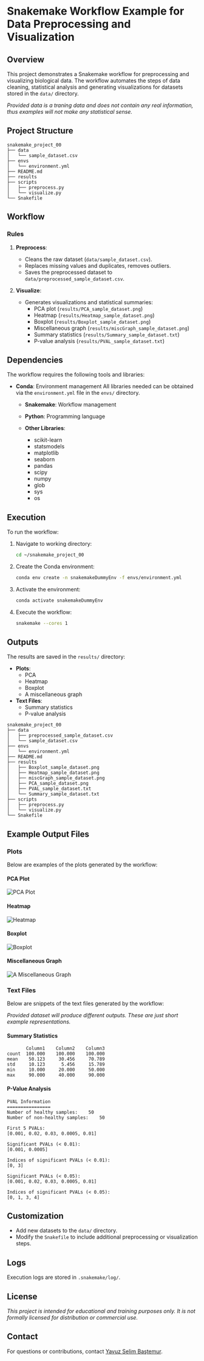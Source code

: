 # Snakemake Workflow Example for Data Preprocessing and Visualization

## Overview
This project demonstrates a Snakemake workflow for preprocessing and visualizing biological data. The workflow automates the steps of data cleaning, statistical analysis and generating visualizations for datasets stored in the `data/` directory. 

*Provided data is a traning data and does not contain any real information, thus examples will not make any statistical sense.*

## Project Structure

```
snakemake_project_00
├── data
│   └── sample_dataset.csv
├── envs
│   └── environment.yml
├── README.md
├── results
├── scripts
│   ├── preprocess.py
│   └── visualize.py
└── Snakefile
```

## Workflow
### Rules
1. **Preprocess**:
   - Cleans the raw dataset (`data/sample_dataset.csv`).
   - Replaces missing values and duplicates, removes outliers.
   - Saves the preprocessed dataset to `data/preprocessed_sample_dataset.csv`.

2. **Visualize**:
   - Generates visualizations and statistical summaries:
     - PCA plot (`results/PCA_sample_dataset.png`)
     - Heatmap (`results/Heatmap_sample_dataset.png`)
     - Boxplot (`results/Boxplot_sample_dataset.png`)
     - Miscellaneous graph (`results/miscGraph_sample_dataset.png`)
     - Summary statistics (`results/Summary_sample_dataset.txt`)
     - P-value analysis (`results/PVAL_sample_dataset.txt`)

## Dependencies
The workflow requires the following tools and libraries:
- **Conda**: Environment management
All libraries needed can be obtained via the `environment.yml` file in the `envs/` directory.

    - **Snakemake**: Workflow management
    - **Python**: Programming language 

    - **Other Libraries**:
        - scikit-learn
        - statsmodels
        - matplotlib
        - seaborn
        - pandas
        - scipy
        - numpy
        - glob
        - sys
        - os

## Execution
To run the workflow:
1. Navigate to working directory:
    ```bash
    cd ~/snakemake_project_00
    ```

2. Create the Conda environment:
   ```bash
   conda env create -n snakemakeDummyEnv -f envs/environment.yml
   ```

3. Activate the environment:
   ```bash
   conda activate snakemakeDummyEnv
   ```

4. Execute the workflow:
   ```bash
   snakemake --cores 1 
   ```

## Outputs
The results are saved in the `results/` directory:
- **Plots**:
  - PCA
  - Heatmap
  - Boxplot
  - A miscellaneous graph
- **Text Files**:
  - Summary statistics
  - P-value analysis

```
snakemake_project_00
├── data
│   ├── preprocessed_sample_dataset.csv
│   └── sample_dataset.csv
├── envs
│   └── environment.yml
├── README.md
├── results
│   ├── Boxplot_sample_dataset.png
│   ├── Heatmap_sample_dataset.png
│   ├── miscGraph_sample_dataset.png
│   ├── PCA_sample_dataset.png
│   ├── PVAL_sample_dataset.txt
│   └── Summary_sample_dataset.txt
├── scripts
│   ├── preprocess.py
│   └── visualize.py
└── Snakefile
```

## Example Output Files

### Plots
Below are examples of the plots generated by the workflow:

#### PCA Plot
![PCA Plot](results/PCA_sample_dataset.png)

#### Heatmap
![Heatmap](results/Heatmap_sample_dataset.png)

#### Boxplot
![Boxplot](results/Boxplot_sample_dataset.png)

#### Miscellaneous Graph
![A Miscellaneous Graph](results/miscGraph_sample_dataset.png)

### Text Files
Below are snippets of the text files generated by the workflow:

*Provided dataset will produce different outputs. These are just short example representations.*

#### Summary Statistics
```
       Column1    Column2    Column3
count  100.000    100.000    100.000
mean    50.123     30.456     70.789
std     10.123      5.456     15.789
min     10.000     20.000     50.000
max     90.000     40.000     90.000
```

#### P-Value Analysis
```
PVAL Information
================
Number of healthy samples:    50
Number of non-healthy samples:    50

First 5 PVALs:
[0.001, 0.02, 0.03, 0.0005, 0.01]

Significant PVALs (< 0.01):
[0.001, 0.0005]

Indices of significant PVALs (< 0.01):
[0, 3]

Significant PVALs (< 0.05):
[0.001, 0.02, 0.03, 0.0005, 0.01]

Indices of significant PVALs (< 0.05):
[0, 1, 3, 4]
```

## Customization
- Add new datasets to the `data/` directory.
- Modify the `Snakefile` to include additional preprocessing or visualization steps.

## Logs
Execution logs are stored in `.snakemake/log/`.

## License
*This project is intended for educational and training purposes only. It is not formally licensed for distribution or commercial use.*

## Contact
For questions or contributions, contact [Yavuz Selim Baştemur](mailto:yavuzsebe@gmail.com).